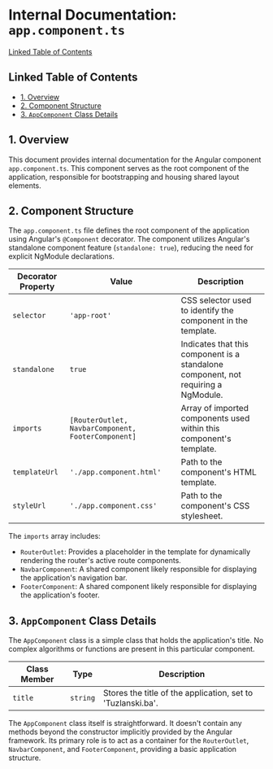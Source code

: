 # Internal Documentation: `app.component.ts`

[Linked Table of Contents](#linked-table-of-contents)

## Linked Table of Contents

* [1. Overview](#1-overview)
* [2. Component Structure](#2-component-structure)
* [3. `AppComponent` Class Details](#3-appcomponent-class-details)


## 1. Overview

This document provides internal documentation for the Angular component `app.component.ts`. This component serves as the root component of the application, responsible for bootstrapping and housing shared layout elements.


## 2. Component Structure

The `app.component.ts` file defines the root component of the application using Angular's `@Component` decorator.  The component utilizes Angular's standalone component feature (`standalone: true`), reducing the need for explicit NgModule declarations.


| Decorator Property | Value             | Description                                                                 |
|----------------------|----------------------|-----------------------------------------------------------------------------|
| `selector`           | `'app-root'`        | CSS selector used to identify the component in the template.                 |
| `standalone`         | `true`              | Indicates that this component is a standalone component, not requiring a NgModule. |
| `imports`            | `[RouterOutlet, NavbarComponent, FooterComponent]` | Array of imported components used within this component's template.         |
| `templateUrl`        | `'./app.component.html'` | Path to the component's HTML template.                                     |
| `styleUrl`           | `'./app.component.css'` | Path to the component's CSS stylesheet.                                   |


The `imports` array includes:

*   `RouterOutlet`:  Provides a placeholder in the template for dynamically rendering the router's active route components.
*   `NavbarComponent`:  A shared component likely responsible for displaying the application's navigation bar.
*   `FooterComponent`:  A shared component likely responsible for displaying the application's footer.


## 3. `AppComponent` Class Details

The `AppComponent` class is a simple class that holds the application's title.  No complex algorithms or functions are present in this particular component.


| Class Member | Type    | Description                                     |
|--------------|---------|-------------------------------------------------|
| `title`      | `string` | Stores the title of the application, set to 'Tuzlanski.ba'. |

The `AppComponent` class itself is straightforward.  It doesn't contain any methods beyond the constructor implicitly provided by the Angular framework.  Its primary role is to act as a container for the `RouterOutlet`, `NavbarComponent`, and `FooterComponent`, providing a basic application structure.
